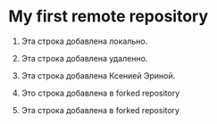# My first remote repository

1. Эта строка добавлена локально.

2. Эта строка добавлена удаленно.

3. Эта строка добавлена Ксенией Эриной.

4. Это строка добавлена в forked repository

5. Эта строка добавлена в forked repository

